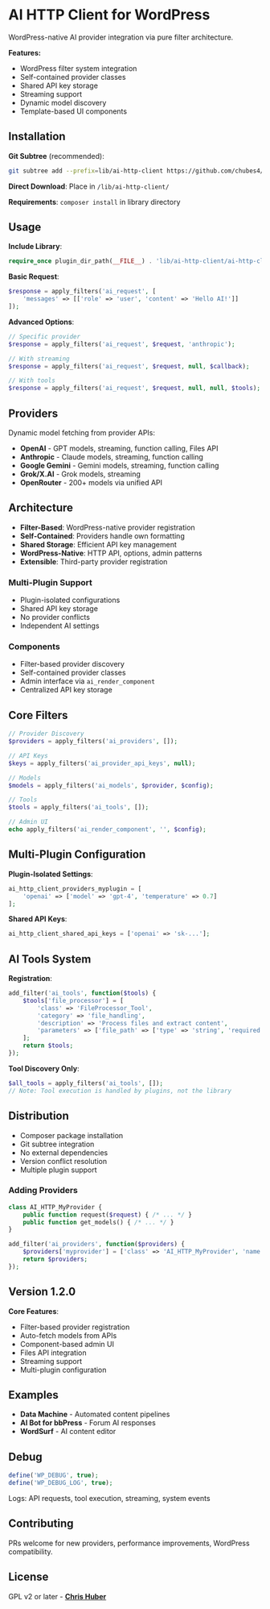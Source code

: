 # AI HTTP Client for WordPress

WordPress-native AI provider integration via pure filter architecture.

**Features:**
- WordPress filter system integration
- Self-contained provider classes
- Shared API key storage
- Streaming support
- Dynamic model discovery
- Template-based UI components

## Installation

**Git Subtree** (recommended):
```bash
git subtree add --prefix=lib/ai-http-client https://github.com/chubes4/ai-http-client.git main --squash
```

**Direct Download**: Place in `/lib/ai-http-client/`

**Requirements**: `composer install` in library directory

## Usage

**Include Library**:
```php
require_once plugin_dir_path(__FILE__) . 'lib/ai-http-client/ai-http-client.php';
```

**Basic Request**:
```php
$response = apply_filters('ai_request', [
    'messages' => [['role' => 'user', 'content' => 'Hello AI!']]
]);
```

**Advanced Options**:
```php
// Specific provider
$response = apply_filters('ai_request', $request, 'anthropic');

// With streaming
$response = apply_filters('ai_request', $request, null, $callback);

// With tools
$response = apply_filters('ai_request', $request, null, null, $tools);
```

## Providers

Dynamic model fetching from provider APIs:

- **OpenAI** - GPT models, streaming, function calling, Files API
- **Anthropic** - Claude models, streaming, function calling
- **Google Gemini** - Gemini models, streaming, function calling
- **Grok/X.AI** - Grok models, streaming
- **OpenRouter** - 200+ models via unified API

## Architecture

- **Filter-Based**: WordPress-native provider registration
- **Self-Contained**: Providers handle own formatting
- **Shared Storage**: Efficient API key management
- **WordPress-Native**: HTTP API, options, admin patterns
- **Extensible**: Third-party provider registration

### Multi-Plugin Support

- Plugin-isolated configurations
- Shared API key storage
- No provider conflicts
- Independent AI settings

### Components

- Filter-based provider discovery
- Self-contained provider classes
- Admin interface via `ai_render_component`
- Centralized API key storage

## Core Filters

```php
// Provider Discovery
$providers = apply_filters('ai_providers', []);

// API Keys
$keys = apply_filters('ai_provider_api_keys', null);

// Models
$models = apply_filters('ai_models', $provider, $config);

// Tools
$tools = apply_filters('ai_tools', []);

// Admin UI
echo apply_filters('ai_render_component', '', $config);
```

## Multi-Plugin Configuration

**Plugin-Isolated Settings**:
```php
ai_http_client_providers_myplugin = [
    'openai' => ['model' => 'gpt-4', 'temperature' => 0.7]
];
```

**Shared API Keys**:
```php
ai_http_client_shared_api_keys = ['openai' => 'sk-...'];
```

## AI Tools System

**Registration**:
```php
add_filter('ai_tools', function($tools) {
    $tools['file_processor'] = [
        'class' => 'FileProcessor_Tool',
        'category' => 'file_handling',
        'description' => 'Process files and extract content',
        'parameters' => ['file_path' => ['type' => 'string', 'required' => true]]
    ];
    return $tools;
});
```

**Tool Discovery Only**:
```php
$all_tools = apply_filters('ai_tools', []);
// Note: Tool execution is handled by plugins, not the library
```

## Distribution

- Composer package installation
- Git subtree integration
- No external dependencies
- Version conflict resolution
- Multiple plugin support

### Adding Providers

```php
class AI_HTTP_MyProvider {
    public function request($request) { /* ... */ }
    public function get_models() { /* ... */ }
}

add_filter('ai_providers', function($providers) {
    $providers['myprovider'] = ['class' => 'AI_HTTP_MyProvider', 'name' => 'My Provider'];
    return $providers;
});
```

## Version 1.2.0

**Core Features**:
- Filter-based provider registration
- Auto-fetch models from APIs
- Component-based admin UI
- Files API integration
- Streaming support
- Multi-plugin configuration

## Examples

- **Data Machine** - Automated content pipelines
- **AI Bot for bbPress** - Forum AI responses
- **WordSurf** - AI content editor

## Debug

```php
define('WP_DEBUG', true);
define('WP_DEBUG_LOG', true);
```

Logs: API requests, tool execution, streaming, system events

## Contributing

PRs welcome for new providers, performance improvements, WordPress compatibility.

## License

GPL v2 or later - **[Chris Huber](https://chubes.net)**
